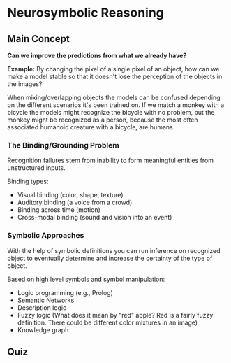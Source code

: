 # Neurosymbolic Reasoning

## Main Concept

**Can we improve the predictions from what we already have?**

**Example:** By changing the pixel of a single pixel of an object, how can we make a model stable so that it doesn't lose the perception of the objects in the images?

When mixing/overlapping objects the models can be confused depending on the different scenarios it's been trained on. If we match a monkey with a bicycle the models might recognize the bicycle with no problem, but the monkey might be recognized as a person, because the most often associated humanoid creature with a bicycle, are humans.

### The Binding/Grounding Problem

Recognition failures stem from inability to form meaningful entities from unstructured inputs.

Binding types:

- Visual binding (color, shape, texture)
- Auditory binding (a voice from a crowd)
- Binding across time (motion)
- Cross-modal binding (sound and vision into an event)

### Symbolic Approaches

With the help of symbolic definitions you can run inference on recognized object to eventually determine and increase the certainty of the type of object.

Based on high level symbols and symbol manipulation:

- Logic programming (e.g., Prolog)
- Semantic Networks
- Description logic
- Fuzzy logic (What does it mean by "red" apple? Red is a fairly fuzzy definition. There could be different color mixtures in an image)
- Knowledge graph

## Quiz
